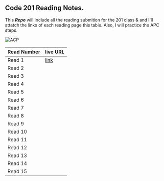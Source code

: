 ## Code 201 Reading Notes.

This _**Repo**_ will include all the reading submition for the 201 class &amp; and I'll attatch the links of each reading page this table.
Also, I will practice the APC steps.

![ACP](https://oer.gitlab.io/oer-courses/vm-oer/figures/icons/cloned-folder.svg)


Read Number | live URL
 ---------- | ---------
Read 1      | [link](https://yasminadaileh1.github.io/reading-notes/class-01)
Read 2      | 
Read 3      |
Read 4      |
Read 5      |
Read 6      |
Read 7      |
Read 8      |
Read 9      |
Read 10     |
Read 11     |
Read 12     |
Read 13     | 
Read 14     | 
Read 15     |

